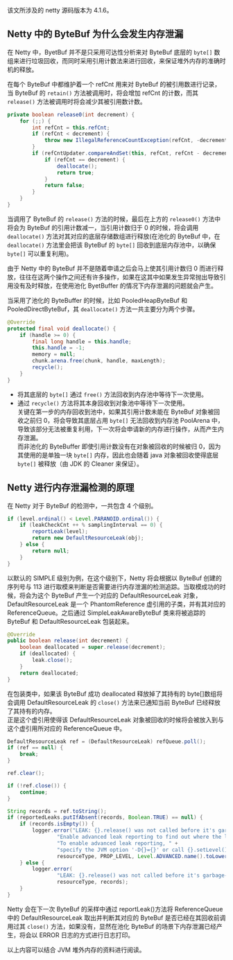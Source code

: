 该文所涉及的 netty 源码版本为 4.1.6。

## Netty 中的 ByteBuf 为什么会发生内存泄漏

在 Netty 中，ByetBuf 并不是只采用可达性分析来对 ByteBuf 底层的 `byte[]` 数组来进行垃圾回收，而同时采用引用计数法来进行回收，来保证堆外内存的准确时机的释放。  

在每个 ByteBuf 中都维护着一个 refCnt 用来对 ByteBuf 的被引用数进行记录，当 ByteBuf 的 `retain()` 方法被调用时，将会增加 refCnt 的计数，而其 `release()` 方法被调用时将会减少其被引用数计数。

```java
private boolean release0(int decrement) {
    for (;;) {
        int refCnt = this.refCnt;
        if (refCnt < decrement) {
            throw new IllegalReferenceCountException(refCnt, -decrement);
        }
        if (refCntUpdater.compareAndSet(this, refCnt, refCnt - decrement)) {
            if (refCnt == decrement) {
                deallocate();
                return true;
            }
            return false;
        }
    }
}
```

当调用了 ByteBuf 的 `release()` 方法的时候，最后在上方的 `release0()` 方法中将会为 ByteBuf 的引用计数减一，当引用计数归于 0 的时候，将会调用 `deallocate()` 方法对其对应的底层存储数组进行释放(在池化的 ByteBuf 中，在 `deallocate()` 方法里会把该 ByteBuf 的 `byte[]` 回收到底层内存池中，以确保 `byte[]` 可以重复利用)。 

由于 Netty 中的 ByteBuf 并不是随着申请之后会马上使其引用计数归 0 而进行释放，往往在这两个操作之间还有许多操作，如果在这其中如果发生异常抛出导致引用没有及时释放，在使用池化 ByetBuffer 的情况下内存泄漏的问题就会产生。

当采用了池化的 ByteBuffer 的时候，比如 PooledHeapByteBuf 和 PooledDirectByteBuf，其 `deallocate()` 方法一共主要分为两个步骤。

```java
@Override
protected final void deallocate() {
	if (handle >= 0) {
		final long handle = this.handle;
		this.handle = -1;
		memory = null;
		chunk.arena.free(chunk, handle, maxLength);
		recycle();
	}
}
```

- 将其底层的 `byte[]` 通过 `free()` 方法回收到内存池中等待下一次使用。
- 通过 `recycle()` 方法将其本身回收到对象池中等待下一次使用。  
  关键在第一步的内存回收到池中，如果其引用计数未能在 ByteBuf 对象被回收之前归 0，将会导致其底层占用 `byte[]` 无法回收到内存池 PoolArena 中，导致该部分无法被重复利用，下一次将会申请新的内存进行操作，从而产生内存泄漏。  
  而非池化的 ByteBuffer 即使引用计数没有在对象被回收的时候被归 0，因为其使用的是单独一块 `byte[]` 内存，因此也会随着 java 对象被回收使得底层 `byte[]` 被释放（由 JDK 的 Cleaner 来保证）。

## Netty 进行内存泄漏检测的原理

在 Netty 对于 ByteBuf 的检测中，一共包含 4 个级别。

```java
if (level.ordinal() < Level.PARANOID.ordinal()) {
	if (leakCheckCnt ++ % samplingInterval == 0) {
		reportLeak(level);
		return new DefaultResourceLeak(obj);
	} else {
		return null;
	}
}
```

以默认的 SIMPLE 级别为例，在这个级别下，Netty 将会根据以 ByteBuf 创建的序列号与 113 进行取模来判断是否需要进行内存泄漏的检测追踪。当取模成功的时候，将会为这个 ByteBuf 产生一个对应的 DefaultResourceLeak 对象，DefaultResourceLeak 是一个 PhantomReference 虚引用的子类，并有其对应的 ReferenceQueue。之后通过 SimpleLeakAwareByteBuf 类来将被追踪的 ByteBuf 和 DefaultResourceLeak 包装起来。

```java
@Override
public boolean release(int decrement) {
	boolean deallocated = super.release(decrement);
	if (deallocated) {
		leak.close();
	}
	return deallocated;
}
```

在包装类中，如果该 ByteBuf 成功 deallocated 释放掉了其持有的 byte[]数组将会调用 DefaultResourceLeak 的 `close()` 方法来已通知当前 ByteBuf 已经释放了其持有的内存。  
正是这个虚引用使得该 DefaultResourceLeak 对象被回收的时候将会被放入到与这个虚引用所对应的 ReferenceQueue 中。

```java
DefaultResourceLeak ref = (DefaultResourceLeak) refQueue.poll();
if (ref == null) {
	break;
}

ref.clear();

if (!ref.close()) {
	continue;
}

String records = ref.toString();
if (reportedLeaks.putIfAbsent(records, Boolean.TRUE) == null) {
	if (records.isEmpty()) {
		logger.error("LEAK: {}.release() was not called before it's garbage-collected. " +
				"Enable advanced leak reporting to find out where the leak occurred. " +
				"To enable advanced leak reporting, " +
				"specify the JVM option '-D{}={}' or call {}.setLevel()",
				resourceType, PROP_LEVEL, Level.ADVANCED.name().toLowerCase(), simpleClassName(this));
	} else {
		logger.error(
				"LEAK: {}.release() was not called before it's garbage-collected.{}",
				resourceType, records);
	}
}
```

Netty 会在下一次 ByteBuf 的采样中通过 reportLeak()方法将 ReferenceQueue 中的 DefaultResourceLeak 取出并判断其对应的 ByteBuf 是否已经在其回收前调用过其 `close()` 方法，如果没有，显然在池化 ByteBuf 的场景下内存泄漏已经产生，将会以 ERROR 日志的方式进行日志打印。

以上内容可以结合 JVM 堆外内存的资料进行阅读。

